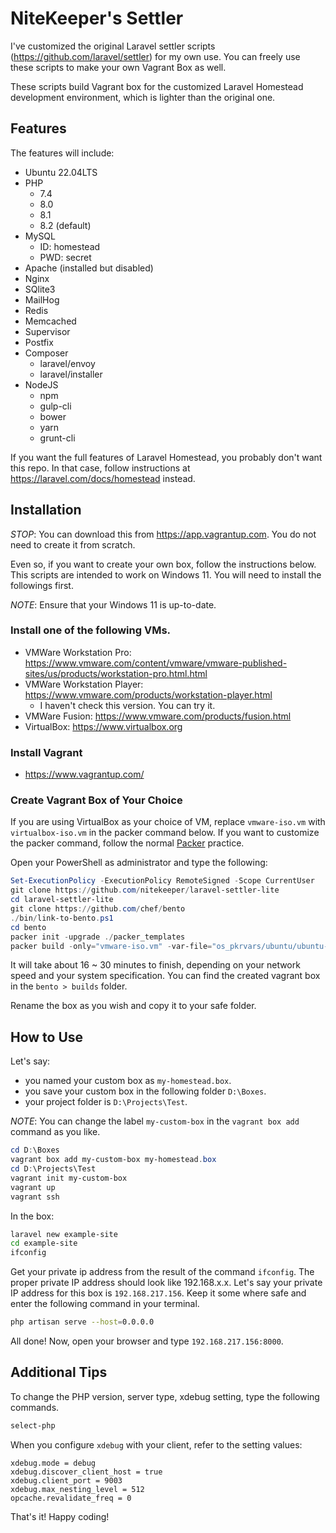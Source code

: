 # NiteKeeper's Settler

I've customized the original Laravel settler scripts (https://github.com/laravel/settler) for my own use. You can freely use these scripts to make your own Vagrant Box as well.

These scripts build Vagrant box for the customized Laravel Homestead development environment, which is lighter than the original one.

## Features

The features will include:
- Ubuntu 22.04LTS
- PHP
    * 7.4
    * 8.0
    * 8.1
    * 8.2 (default)
- MySQL
    * ID: homestead
    * PWD: secret
- Apache (installed but disabled)
- Nginx
- SQlite3
- MailHog
- Redis
- Memcached
- Supervisor
- Postfix
- Composer
    * laravel/envoy
    * laravel/installer
- NodeJS
    * npm
    * gulp-cli
    * bower
    * yarn
    * grunt-cli

If you want the full features of Laravel Homestead, you probably don't want this repo. In that case, follow instructions at https://laravel.com/docs/homestead instead.


## Installation

*STOP*: You can download this from https://app.vagrantup.com. You do not need to create it from scratch.

Even so, if you want to create your own box, follow the instructions below. This scripts are intended to work on Windows 11. You will need to install the followings first.

*NOTE*: Ensure that your Windows 11 is up-to-date. 

### Install one of the following VMs.
- VMWare Workstation Pro: https://www.vmware.com/content/vmware/vmware-published-sites/us/products/workstation-pro.html.html
- VMWare Workstation Player: https://www.vmware.com/products/workstation-player.html
    - I haven't check this version. You can try it.
- VMWare Fusion: https://www.vmware.com/products/fusion.html
- VirtualBox: https://www.virtualbox.org

### Install Vagrant
- https://www.vagrantup.com/

### Create Vagrant Box of Your Choice

If you are using VirtualBox as your choice of VM, replace `vmware-iso.vm` with `virtualbox-iso.vm` in the packer command below.
If you want to customize the packer command, follow the normal [Packer](https://www.packer.io/) practice.

Open your PowerShell as administrator and type the following:
```PowerShell
Set-ExecutionPolicy -ExecutionPolicy RemoteSigned -Scope CurrentUser
git clone https://github.com/nitekeeper/laravel-settler-lite
cd laravel-settler-lite
git clone https://github.com/chef/bento
./bin/link-to-bento.ps1
cd bento
packer init -upgrade ./packer_templates
packer build -only="vmware-iso.vm" -var-file="os_pkrvars/ubuntu/ubuntu-22.04-x86_64.pkrvars.hcl" ./packer_templates
```

It will take about 16 ~ 30 minutes to finish, depending on your network speed and your system specification.
You can find the created vagrant box in the `bento > builds` folder.

Rename the box as you wish and copy it to your safe folder.

## How to Use

Let's say:
- you named your custom box as `my-homestead.box`.
- you save your custom box in the following folder `D:\Boxes`.
- your project folder is `D:\Projects\Test`.

*NOTE*: You can change the label `my-custom-box` in the `vagrant box add` command as you like. 

```PowerShell
cd D:\Boxes
vagrant box add my-custom-box my-homestead.box
cd D:\Projects\Test
vagrant init my-custom-box
vagrant up
vagrant ssh
```

In the box:
```bash
laravel new example-site
cd example-site
ifconfig
```

Get your private ip address from the result of the command `ifconfig`. The proper private IP address should look like 192.168.x.x.
Let's say your private IP address for this box is `192.168.217.156`. Keep it some where safe and enter the following command in your terminal.

```bash
php artisan serve --host=0.0.0.0
```

All done! Now, open your browser and type `192.168.217.156:8000`.


## Additional Tips

To change the PHP version, server type, xdebug setting, type the following commands.
```bash
select-php
```

When you configure `xdebug` with your client, refer to the setting values:
```
xdebug.mode = debug
xdebug.discover_client_host = true
xdebug.client_port = 9003
xdebug.max_nesting_level = 512
opcache.revalidate_freq = 0
```

That's it! Happy coding!
